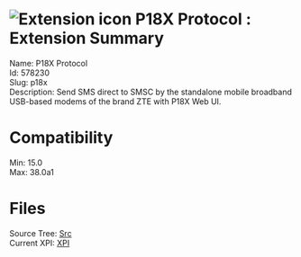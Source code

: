 # ![Extension icon](https://addons.thunderbird.net/user-media/addon_icons/578/578230-64.png?modified=1422230254) P18X Protocol : Extension Summary

Name: P18X Protocol  
Id: 578230  
Slug: p18x  
Description: Send SMS direct to SMSC by the standalone mobile broadband USB-based modems of the brand ZTE with P18X Web UI.
  

# Compatibility
Min: 15.0  
Max: 38.0a1  

# Files

Source Tree: [Src](C:/Dev/Thunderbird/ThunderKdB/xall/xOther/578230-p18x/src)  
Current XPI: [XPI](C:/Dev/Thunderbird/ThunderKdB/xall/xOther/578230-p18x/xpi)  




